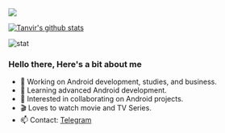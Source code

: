 
  <img src="https://profile-counter.glitch.me/tanvirr007/count.svg" />


[![Tanvir's github stats](https://github-readme-stats.vercel.app/api?username=tanvirr007&theme=react&count_private=true&show_icons=true)](https://github.com/tanvirr007) 

![stat](https://github-readme-streak-stats.herokuapp.com/?user=tanvirr007&theme=dark)

<!--[![Top Langs](https://github-readme-stats.vercel.app/api/top-langs/?username=tanvirr007&theme=react&layout=compact&show_icons=true)](https://github.com/tanvirr007)-->

### Hello there, Here's a bit about me

- 🔭 Working on Android development, studies, and business.
- 📱 Learning advanced Android development.
- 🤝 Interested in collaborating on Android projects.
- 🎬 Loves to watch movie and TV Series.
- 📫 Contact: [Telegram](https://t.me/tanvirr007)
